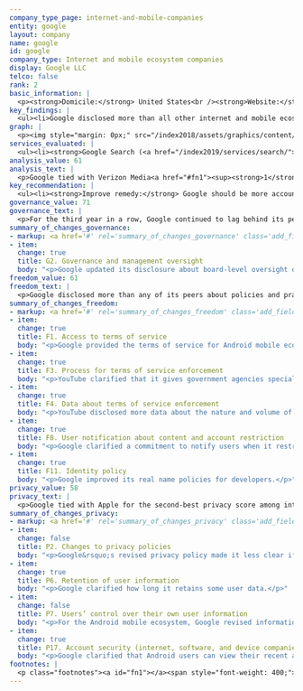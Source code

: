 ```yaml
---
company_type_page: internet-and-mobile-companies
entity: google
layout: company
name: google
id: google
company_type: Internet and mobile ecosystem companies
display: Google LLC
telco: false
rank: 2
basic_information: | 
  <p><strong>Domicile:</strong> United States<br /><strong>Website:</strong> <a href="https://www.google.com">www.google.com</a><br /><strong>Download company report:</strong> <a href="/index2019/assets/static/download/Google2019.pdf">English</a>&nbsp;</p>
key_findings: | 
  <ul><li>Google disclosed more than all other internet and mobile ecosystem companies evaluated&mdash;apart from top-ranked Microsoft&mdash;about policies and practices affecting privacy and freedom of expression, but still fell short in key areas.</li><li>The company continued to lag behind its peers for weak governance and oversight over its impact on human rights, including freedom of expression and privacy.</li><li>Google was less transparent about its security policies than many of its peers, and failed to disclose anything about its policies for handling data breaches.</li></ul>
graph: | 
  <p><img style="margin: 0px;" src="/index2018/assets/graphics/content/scores_company21.png" /></p>
services_evaluated: | 
  <ul><li><strong>Google Search (<a href="/index2019/services/search/">Search engine</a>)</strong></li><li><strong>Gmail (<a href="/index2019/services/emailservice/">Email</a>)</strong></li><li><strong>YouTube (<a href="/index2019/services/videophoto/">Video &amp; photo sharing</a>)</strong></li><li><strong>Android (<a href="/index2019/services/mobileeco/">Mobile ecosystem</a>)</strong></li><li><strong>Google Drive (<a href="/index2019/services/cloudservices/">Cloud service</a>)</strong></li></ul>
analysis_value: 61
analysis_text: | 
  <p>Google tied with Verizon Media<a href="#fn1"><sup><strong>1</strong></sup></a> for the second-highest score among internet and mobile ecosystem companies, behind Microsoft.<a href="#fn2"><sup><strong>2</strong></sup></a> The company&rsquo;s ranking dropped from first to second place in this year&rsquo;s Index, due to the addition of the Google Drive cloud service to the evaluation, which had less clear disclosure and pulled down Google&rsquo;s overall score.<a href="#fn3"><sup><strong>3</strong></sup></a> As a member of the Global Network Initiative (GNI), Google remained one of the stronger performers in the Index, disclosing more than most of its peers about policies and practices affecting freedom of expression and privacy. It was among a limited number of companies to improve its disclosure of policies affecting freedom of expression and, as in previous years, it was among the most transparent about how it handles government requests to remove content, deactivate accounts, or hand over user data. But there is ample room for improvement: Google failed to adequately disclose what user information it shares and also failed to give users clear options to control what data it collects and shares. It lacked transparency about what it does to keep user data secure, and provided no information whatsoever about its policies for responding to data breaches. It also failed to provide adequate redress mechanisms for users to communicate human rights grievances and obtain appropriate remedy.</p><hr style="margin: 0;" /><p><br /><strong>Google LLC,</strong> a subsidiary of Alphabet Inc., is a global technology company with services that include Google Search, Gmail, YouTube, and Google Cloud. It also offers consumer hardware products and systems software, like its open-source mobile operating system, Android.</p><p><strong>Market cap:</strong> USD 860.7 billion<a href="#fn4"><sup><strong>4</strong></sup></a> (Alphabet Inc.)<br /><strong>NasdaqGS:</strong> GOOGL</p>
key_recommendation: | 
  <ul><li><strong>Improve remedy:</strong> Google should be more accountable to users by providing clear and accessible channels for users to communicate human rights grievances and obtain appropriate remedy.</li><li><strong>Do more to protect privacy:</strong>&nbsp;Google should clarify what information it collects and shares, and for what purpose&mdash;and give users clear options to control what data is collected and shared about them.</li><li><strong>Clarify security practices:</strong>&nbsp;Google should disclose more about its processes for keeping user information secure and how it responds to data breaches.</li></ul>
governance_value: 71
governance_text: | 
  <p>For the third year in a row, Google continued to lag behind its peers in the Governance category, disclosing less about its governance and oversight over human rights issues than other members of GNI. While it made some progress by specifying that the board indeed has oversight over privacy issues at the company (G2)&mdash;which it had consistently failed to clarify since re-organizing under Alphabet in 2015&mdash;it remained opaque about governance of its freedom of expression and privacy commitments in other areas. Google stood out for its lack of clear and accessible channels for users to communicate human rights grievances and obtain appropriate remedy (G6). It failed to disclose if the scope of its risk assessments include evaluation of possible harms associated with enforcing its terms of service, its use of automated decision-making technologies, or its targeted advertising policies and practices (G4).</p>
summary_of_changes_governance:
- markup: <a href='#' rel='summary_of_changes_governance' class='add_fieldset dashicons-before dashicons-plus'><span>Add fieldset</span></a>
- item:
  change: true
  title: G2. Governance and management oversight
  body: "<p>Google updated its disclosure about board-level oversight over privacy issues within the company after the company's reorganization under Alphabet.</p>"
freedom_value: 61
freedom_text: | 
  <p>Google disclosed more than any of its peers about policies and practices affecting freedom of expression&mdash;it was among the few internet and mobile ecosystem companies to make improvements in this category&mdash;but still lacked transparency in key areas. The company&rsquo;s lead in this category was primarily due to stronger transparency about its handling of government requests to remove content or deactivate accounts (F5-F6): it disclosed more about its processes and compliance with these requests than any other company apart from Verizon Media. Google also had relatively strong disclosure of its rules and enforcement processes compared to its peers&mdash;only Microsoft&rsquo;s and Facebook&rsquo;s terms were more clear&mdash;and it clarified that YouTube gives government agencies special status when flagging content that violates YouTube's rules (F3). Google also improved disclosure of its commitment to notify users when it restricts Gmail accounts (F8).</p><p>Although it took important steps to improve, Google&rsquo;s transparency about the actions it took to enforce its own terms of service remained uneven (F4). In April 2018, YouTube released its first Community Guidelines Enforcement Report, which contained more comprehensive data about content the company removed for violating its rules (F4).<a href="#fn5"><sup><strong>5</strong></sup></a> However, Google disclosed nothing about actions it took to enforce its rules for other services. It also disclosed almost no data about its compliance with private requests to remove content or disable accounts&mdash;revealing significantly less information than Verizon Media, Twitter, Kakao, Microsoft, and Facebook (F7).</p>
summary_of_changes_freedom:
- markup: <a href='#' rel='summary_of_changes_freedom' class='add_fieldset dashicons-before dashicons-plus'><span>Add fieldset</span></a>
- item:
  change: true
  title: F1. Access to terms of service
  body: "<p>Google provided the terms of service for Android mobile ecosystem in both English and Spanish.</p>"
- item:
  change: true
  title: F3. Process for terms of service enforcement
  body: "<p>YouTube clarified that it gives government agencies special status when flagging content that violates YouTube's rules.</p>"
- item:
  change: true
  title: F4. Data about terms of service enforcement
  body: "<p>YouTube disclosed more data about the nature and volume of content and accounts it restricted due to violations of its rules.</p>"
- item:
  change: true
  title: F8. User notification about content and account restriction
  body: "<p>Google clarified a commitment to notify users when it restricts their account.</p>"
- item:
  change: true
  title: F11. Identity policy
  body: "<p>Google improved its real name policies for developers.</p>"
privacy_value: 58
privacy_text: | 
  <p>Google tied with Apple for the second-best privacy score among internet and mobile ecosystem companies, after Microsoft. Its higher score in this category was a result of its strong disclosure of how it handles government requests for user information (P10, P11). Notably, Google made a clear commitment to challenge overbroad government requests, and provided clear examples and guidance of how it handles these types of requests (P10). Like other U.S. companies, Google did not divulge the exact number of requests received for user data under Foreign Intelligence Surveillance Act (FISA) requests or National Security Letters (NSLs), or the actions it took in response to these requests, since it is prohibited by law from doing so.<a href="#fn6"><sup><strong>6</strong></sup></a></p><p>Google lacked transparency about its handling of user data&mdash;despite revealing more information than most of its peers. It gave some information about what user information it collects (P3) but revealed less about what data it shares (P4). It improved its disclosure of its retention periods for some types of user information, but failed to disclose how long it retains each type of information collected, or whether it deletes all user information after users terminate their account (P6). Google also lost points for its vague disclosure of whether Android mobile users have the ability to turn off location data: the company previously stated that Android users could control whether the company collected location data through a setting at the device level. However, Google&rsquo;s revised policy on managing location history stated that some location data may still be collected even when location history is turned off (P7).</p><p>Google was also less transparent about its security policies and practices, disclosing less than Apple, Microsoft, Kakao, and Yandex (P13-P18). While it earned the highest score for disclosing ways for users to keep their accounts secure (P17), it failed to disclose anything about its policies for handling data breaches (P15). Google disclosed that it encrypts user traffic by default, but did not provide an option for users to end-to-end encrypt their private content or communications for Gmail, YouTube, or Google Drive (P16).</p>
summary_of_changes_privacy:
- markup: <a href='#' rel='summary_of_changes_privacy' class='add_fieldset dashicons-before dashicons-plus'><span>Add fieldset</span></a>
- item:
  change: false
  title: P2. Changes to privacy policies
  body: "<p>Google&rsquo;s revised privacy policy made it less clear if the company notifies users when it changes its policy.</p>"
- item:
  change: true
  title: P6. Retention of user information
  body: "<p>Google clarified how long it retains some user data.</p>"
- item:
  change: false
  title: P7. Users’ control over their own user information
  body: "<p>For the Android mobile ecosystem, Google revised information about managing location data at the device level, disclosing that some services may still save users' data even if location data is turned off.</p>"
- item:
  change: true
  title: P17. Account security (internet, software, and device companies)
  body: "<p>Google clarified that Android users can view their recent account activity.</p>"
footnotes: | 
  <p class="footnotes"><a id="fn1"></a><span style="font-weight: 400;">[1]</span> Verizon Media operates Yahoo Mail! and Tumblr. It was previously named Oath and was renamed Verizon Media on January 7, 2019.</p><p class="footnotes"><a id="fn2"></a><span style="font-weight: 400;">[2]</span> The research period for the 2019 Index ran from January 13, 2018 to February 8, 2019. Policies that came into effect after February 8, 2019 were not evaluated in this Index.</p><p class="footnotes"><a id="fn3"></a><span style="font-weight: 400;">[3]</span> For Google&rsquo;s performance in the 2018 Index, see: <a href="/index2018/companies/google">rankingdigitalrights.org/index2018/companies/google</a>&nbsp;</p><p class="footnotes"><a id="fn4"></a><span style="font-weight: 400;">[4]</span> Bloomberg Markets, Accessed April 18, 2019, <a href="https://www.bloomberg.com/quote/GOOGL:US">www.bloomberg.com/quote/GOOGL:US</a>&nbsp;</p><p class="footnotes"><a id="fn5"></a><span style="font-weight: 400;">[5]</span> YouTube Community Guidelines Enforcement Report, <a href="https://transparencyreport.google.com/youtube-policy/removals?hl=en">transparencyreport.google.com/youtube-policy/removals?hl=en</a>&nbsp;&nbsp;</p><p class="footnotes"><a id="fn6"></a><span style="font-weight: 400;">[6]</span> &ldquo;USA FREEDOM Act of 2015,&rdquo; Pub. L. No. 114&ndash;23 (2015), <a href="https://www.congress.gov/bill/114th-congress/house-bill/2048">www.congress.gov/bill/114th-congress/house-bill/2048</a>&nbsp;</p>
---
```

